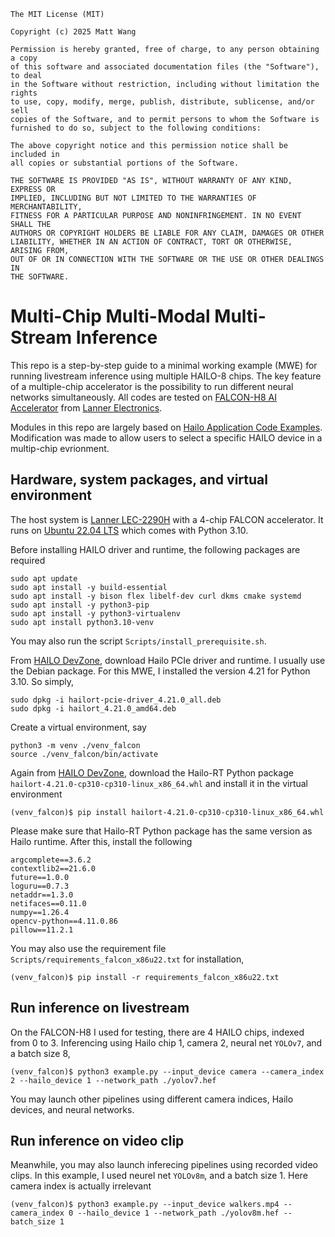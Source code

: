 ```
The MIT License (MIT)

Copyright (c) 2025 Matt Wang

Permission is hereby granted, free of charge, to any person obtaining a copy
of this software and associated documentation files (the "Software"), to deal
in the Software without restriction, including without limitation the rights
to use, copy, modify, merge, publish, distribute, sublicense, and/or sell
copies of the Software, and to permit persons to whom the Software is
furnished to do so, subject to the following conditions:

The above copyright notice and this permission notice shall be included in
all copies or substantial portions of the Software.

THE SOFTWARE IS PROVIDED "AS IS", WITHOUT WARRANTY OF ANY KIND, EXPRESS OR
IMPLIED, INCLUDING BUT NOT LIMITED TO THE WARRANTIES OF MERCHANTABILITY,
FITNESS FOR A PARTICULAR PURPOSE AND NONINFRINGEMENT. IN NO EVENT SHALL THE
AUTHORS OR COPYRIGHT HOLDERS BE LIABLE FOR ANY CLAIM, DAMAGES OR OTHER
LIABILITY, WHETHER IN AN ACTION OF CONTRACT, TORT OR OTHERWISE, ARISING FROM,
OUT OF OR IN CONNECTION WITH THE SOFTWARE OR THE USE OR OTHER DEALINGS IN
THE SOFTWARE.
```
# Multi-Chip Multi-Modal Multi-Stream Inference

This repo is a step-by-step guide to a minimal working example (MWE)
for running livestream inference using multiple HAILO-8 chips.
The key feature of a multiple-chip accelerator is the possibility
to run different neural networks simultaneously.
All codes are tested on
[FALCON-H8 AI Accelerator](https://www.lannerinc.com/products/edge-ai-appliance/deep-learning-accelerators/falcon-h8) from
[Lanner Electronics](https://www.lannerinc.com/).

Modules in this repo are largely based on [Hailo Application Code Examples](https://github.com/hailo-ai/Hailo-Application-Code-Examples).
Modification was made to allow users to select a specific HAILO device
in a multip-chip evrionment.

## Hardware, system packages, and virtual environment

The host system is [Lanner LEC-2290H](https://www.lannerinc.com/products/edge-ai-appliance/deep-learning-inference-appliances/lec-2290h) with a
4-chip FALCON accelerator. It runs on [Ubuntu 22.04 LTS](https://releases.ubuntu.com/jammy/) which comes with Python 3.10.

Before installing HAILO driver and runtime, the following packages
are required
```
sudo apt update
sudo apt install -y build-essential
sudo apt install -y bison flex libelf-dev curl dkms cmake systemd
sudo apt install -y python3-pip
sudo apt install -y python3-virtualenv
sudo apt install python3.10-venv
```
You may also run the script `Scripts/install_prerequisite.sh`.

From [HAILO DevZone](https://hailo.ai/developer-zone/), download Hailo
PCIe driver and runtime. I usually use the Debian package. For this
MWE, I installed the version 4.21 for Python 3.10. So simply,
```
sudo dpkg -i hailort-pcie-driver_4.21.0_all.deb
sudo dpkg -i hailort_4.21.0_amd64.deb
```

Create a virtual environment, say
```
python3 -m venv ./venv_falcon
source ./venv_falcon/bin/activate
```
Again from [HAILO DevZone](https://hailo.ai/developer-zone/), download the
Hailo-RT Python package `hailort-4.21.0-cp310-cp310-linux_x86_64.whl` and
install it in the virtual environment
```
(venv_falcon)$ pip install hailort-4.21.0-cp310-cp310-linux_x86_64.whl
```
Please make sure that Hailo-RT Python package has the same version as
Hailo runtime. After this, install the following
```
argcomplete==3.6.2
contextlib2==21.6.0
future==1.0.0
loguru==0.7.3
netaddr==1.3.0
netifaces==0.11.0
numpy==1.26.4
opencv-python==4.11.0.86
pillow==11.2.1
```
You may also use the requirement file `Scripts/requirements_falcon_x86u22.txt`
for installation,
```
(venv_falcon)$ pip install -r requirements_falcon_x86u22.txt
```

## Run inference on livestream

On the FALCON-H8 I used for testing, there are 4 HAILO chips, indexed from 0 to 3. Inferencing using Hailo chip 1, camera 2, neural net `YOLOv7`, and a batch size 8,
```
(venv_falcon)$ python3 example.py --input_device camera --camera_index 2 --hailo_device 1 --network_path ./yolov7.hef
```
You may launch other pipelines using different camera indices, Hailo devices,
and neural networks.

## Run inference on video clip

Meanwhile, you may also launch inferecing pipelines using recorded video clips.
In this example, I used neurel net `YOLOv8m`, and a batch size 1. Here camera index is
actually irrelevant
```
(venv_falcon)$ python3 example.py --input_device walkers.mp4 --camera_index 0 --hailo_device 1 --network_path ./yolov8m.hef --batch_size 1
```
